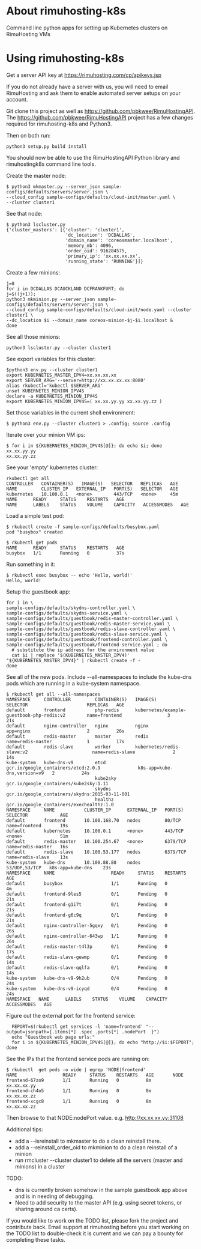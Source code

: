 # About rimuhosting-k8s
Command line python apps for setting up Kubernetes clusters on RimuHosting VMs

# Using rimuhosting-k8s
Get a server API key at https://rimuhosting.com/cp/apikeys.jsp

If you do not already have a server with us, you will need to email RimuHosting and ask them to enable automated server setups on your account.

Git clone this project as well as https://github.com/pbkwee/RimuHostingAPI.  The https://github.com/pbkwee/RimuHostingAPI project has a few changes required for rimuhosting-k8s and Python3.  

Then on both run:
```
python3 setup.py build install
```

You should now be able to use the RimuHostingAPI Python library and rimuhostingk8s command line tools.

Create the master node:

```
$ python3 mkmaster.py --server_json sample-configs/defaults/servers/server.json \
--cloud_config sample-configs/defaults/cloud-init/master.yaml \
--cluster cluster1
```

See that node:

```
$ python3 lscluster.py 
{'cluster_masters': [{'cluster': 'cluster1',
                      'dc_location': 'DCDALLAS',
                      'domain_name': 'coreosmaster.localhost',
                      'memory_mb': 4096,
                      'order_oid': 916284575,
                      'primary_ip': 'xx.xx.xx.xx',
                      'running_state': 'RUNNING'}]}
```

Create a few minions:

```
j=0
for i in DCDALLAS DCAUCKLAND DCFRANKFURT; do 
j=$((j+1)); 
python3 mkminion.py --server_json sample-configs/defaults/servers/server.json \
--cloud_config sample-configs/defaults/cloud-init/node.yaml --cluster cluster1 \
--dc_location $i --domain_name coreos-minion-$j-$i.localhost &
done
```
See all those minions:

```
python3 lscluster.py --cluster cluster1
```

See export variables for this cluster:

```
$python3 env.py --cluster cluster1 
export KUBERNETES_MASTER_IPV4=xx.xx.xx.xx
export SERVER_ARG='--server=http://xx.xx.xx.xx:8080'
alias rkubectl='kubectl $SERVER_ARG'
unset KUBERNETES_MINION_IPV4S
declare -a KUBERNETES_MINION_IPV4S
export KUBERNETES_MINION_IPV4S=( xx.xx.yy.yy xx.xx.yy.zz )
```

Set those variables in the current shell environment:

```
$ python3 env.py --cluster cluster1 > .config; source .config
```

Iterate over your minion VM ips:

```
$ for i in ${KUBERNETES_MINION_IPV4S[@]}; do echo $i; done
xx.xx.yy.yy
xx.xx.yy.zz
```

See your 'empty' kubernetes cluster:

```
rkubectl get all
CONTROLLER   CONTAINER(S)   IMAGE(S)   SELECTOR   REPLICAS   AGE
NAME         CLUSTER_IP   EXTERNAL_IP   PORT(S)   SELECTOR   AGE
kubernetes   10.100.0.1   <none>        443/TCP   <none>     45m
NAME      READY     STATUS    RESTARTS   AGE
NAME      LABELS    STATUS    VOLUME    CAPACITY   ACCESSMODES   AGE
```

Load a simple test pod:

```
$ rkubectl create -f sample-configs/defaults/busybox.yaml 
pod "busybox" created

$ rkubectl get pods
NAME      READY     STATUS    RESTARTS   AGE
busybox   1/1       Running   0          37s
```

Run something in it:
```
$ rkubectl exec busybox -- echo 'Hello, world!'
Hello, world!
```

Setup the guestbook app:

```
for i in \
sample-configs/defaults/skydns-controller.yaml \
sample-configs/defaults/skydns-service.yaml \
sample-configs/defaults/guestbook/redis-master-controller.yaml \
sample-configs/defaults/guestbook/redis-master-service.yaml \
sample-configs/defaults/guestbook/redis-slave-controller.yaml \
sample-configs/defaults/guestbook/redis-slave-service.yaml \
sample-configs/defaults/guestbook/frontend-controller.yaml \
sample-configs/defaults/guestbook/frontend-service.yaml ; do
  # substitute the ip address for the environment value
  cat $i | replace '$(KUBERNETES_MASTER_IPV4)' "${KUBERNETES_MASTER_IPV4}" | rkubectl create -f -
done

```

See all of the new pods.  Include --all-namespaces to include the kube-dns pods which are running in a kube-system namespace.

```
$ rkubectl get all --all-namespaces
NAMESPACE     CONTROLLER         CONTAINER(S)   IMAGE(S)                                         SELECTOR                      REPLICAS   AGE
default       frontend           php-redis      kubernetes/example-guestbook-php-redis:v2        name=frontend                 3          21s
default       nginx-controller   nginx          nginx                                            app=nginx                     2          26s
default       redis-master       master         redis                                            name=redis-master             1          17s
default       redis-slave        worker         kubernetes/redis-slave:v2                        name=redis-slave              2          14s
kube-system   kube-dns-v9        etcd           gcr.io/google_containers/etcd:2.0.9              k8s-app=kube-dns,version=v9   2          24s
                                 kube2sky       gcr.io/google_containers/kube2sky:1.11                                         
                                 skydns         gcr.io/google_containers/skydns:2015-03-11-001                                 
                                 healthz        gcr.io/google_containers/exechealthz:1.0                                       
NAMESPACE     NAME           CLUSTER_IP      EXTERNAL_IP   PORT(S)         SELECTOR            AGE
default       frontend       10.100.168.70   nodes         80/TCP          name=frontend       19s
default       kubernetes     10.100.0.1      <none>        443/TCP         <none>              51m
default       redis-master   10.100.254.67   <none>        6379/TCP        name=redis-master   16s
default       redis-slave    10.100.53.177   nodes         6379/TCP        name=redis-slave    13s
kube-system   kube-dns       10.100.88.88    nodes         53/UDP,53/TCP   k8s-app=kube-dns    23s
NAMESPACE     NAME                     READY     STATUS    RESTARTS   AGE
default       busybox                  1/1       Running   0          4m
default       frontend-9les5           0/1       Pending   0          21s
default       frontend-g1i7t           0/1       Pending   0          21s
default       frontend-g6c9q           0/1       Pending   0          21s
default       nginx-controller-5gqxy   0/1       Pending   0          26s
default       nginx-controller-643wp   1/1       Running   0          26s
default       redis-master-t4l3p       0/1       Pending   0          17s
default       redis-slave-gewmp        0/1       Pending   0          14s
default       redis-slave-qqlfa        0/1       Pending   0          14s
kube-system   kube-dns-v9-9h2ub        0/4       Pending   0          24s
kube-system   kube-dns-v9-icyqd        0/4       Pending   0          24s
NAMESPACE   NAME      LABELS    STATUS    VOLUME    CAPACITY   ACCESSMODES   AGE
```

Figure out the external port for the frontend service:

```
  FEPORT=$(rkubectl get services -l 'name=frontend' "--output=jsonpath={.items[*] .spec .ports[*] .nodePort  }")
  echo "Guestbook web page urls:"
  for i in ${KUBERNETES_MINION_IPV4S[@]}; do echo "http://$i:$FEPORT"; done
```

See the IPs that the frontend service pods are running on:
```
$ rkubectl  get pods -o wide | egrep 'NODE|frontend'
NAME                 READY     STATUS    RESTARTS   AGE       NODE
frontend-67zo9       1/1       Running   0          8m        xx.xx.xx.yy
frontend-ch4o5       1/1       Running   0          8m        xx.xx.xx.zz
frontend-xcgc8       1/1       Running   0          8m        xx.xx.xx.zz
```

Then browse to that NODE:nodePort value.  e.g. http://xx.xx.xx.yy:31108

Additional tips:
- add a --isreinstall to mkmaster to do a clean reinstall there.
- add a --reinstall_order_oid to mkminion to do a clean reinstall of a minion
- run rmcluster --cluster cluster1 to delete all the servers (master and minions) in a cluster

TODO: 
- dns is currently broken somehow in the sample guestbook app above and is in needing of debugging.
- Need to add security to the master API (e.g. using secret tokens, or sharing around ca certs).

If you would like to work on the TODO list, please fork the project and contribute back.  Email support at rimuhosting before you start working on the TODO list to double-check it is current and we can pay a bounty for completing these tasks.

